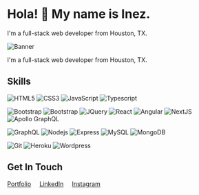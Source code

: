 # Hola! 👋 My name is Inez.
I'm a full-stack web developer from Houston, TX.

![Banner](imgs/banner.png)

I'm a full-stack web developer from Houston, TX.

## Skills

<!-- #### Languages -->

![HTML5](https://img.shields.io/badge/-HTML5-white?style=flat&logo=html5)
![CSS3](https://img.shields.io/badge/-CSS3-white?style=flat&logo=css3&logoColor=264de4)
![JavaScript](https://img.shields.io/badge/-JavaScript-white?style=flat&logo=javascript)
![Typescript](https://img.shields.io/badge/-TypeScript-white?style=flat&logo=typescript)

<!-- #### Front End Tools -->

![Bootstrap](https://img.shields.io/badge/-Bootstrap-white?style=flat&logo=bootstrap)
![Bootstrap](https://img.shields.io/badge/-Tailwind-white?style=flat&logo=tailwindcss)
![JQuery](https://img.shields.io/badge/-JQuery-white?style=flat&logo=jquery&logoColor=0769ad)
![React](https://img.shields.io/badge/-React-white?style=flat&logo=react)
![Angular](https://img.shields.io/badge/-Angular-white?style=flat&logo=angular&logoColor=dd1b16)
![NextJS](https://img.shields.io/badge/-NextJS-white?style=flat&logo=nextdotjs&logoColor=black)
![Apollo GraphQL](https://img.shields.io/badge/-Apollo%20GraphQL-white?style=flat&logo=apollographql&logoColor=black)

<!-- #### Back End Tools -->

![GraphQL](https://img.shields.io/badge/-GraphQL-white?style=flat&logo=graphql&logoColor=e535ab)
![Nodejs](https://img.shields.io/badge/-Nodejs-white?style=flat&logo=Node.js)
![Express](https://img.shields.io/badge/-Express-white?style=flat&logo=express&logoColor=black)
![MySQL](https://img.shields.io/badge/-MySQL-white?style=flat&logo=mysql)
![MongoDB](https://img.shields.io/badge/-MongoDB-white?style=flat&logo=mongodb)

<!-- #### Technologies -->

![Git](https://img.shields.io/badge/-Git-white?style=flat&logo=git)
![Heroku](https://img.shields.io/badge/-Heroku-white?style=flat&logo=heroku&logoColor=6567a5)
![Wordpress](https://img.shields.io/badge/-Wordpress-white?style=flat&logo=wordpress&logoColor=21759b)

## Get In Touch

<!-- #### [Portfolio](https://inescandon.vercel.app/)
#### [LinkedIn](https://www.linkedin.com/in/iescandon/)
#### [Instagram](https://www.instagram.com/inescandon/) -->
[Portfolio](https://inescandon.vercel.app/) &nbsp;&nbsp;&nbsp;
[LinkedIn](https://www.linkedin.com/in/iescandon/) &nbsp;&nbsp;&nbsp;
[Instagram](https://www.instagram.com/inescandon/)

<!-- <p align="center"> -->
<!-- <p>
  <a href="https://inescandon.vercel.app/" target="_blank"><img src="imgs/portfolio.svg" alt="Portfolio"></a>
  <a href="https://drive.google.com/file/d/1q5DfZGa9opI0e52uByB0jCVLsrzPr23F/view?usp=sharing" target="_blank"><img src="imgs/resume.svg" alt="Resume"></a>
  <a href="https://github.com/iescandon" target="_blank"><img src="imgs/github.svg" alt="GitHub"></a>
  <a href="https://www.linkedin.com/in/iescandon/" target="_blank"><img src="imgs/linkedin.svg" alt="LinkedIn"></a>
  <a href="https://www.instagram.com/inescandon/" target="_blank"><img src="imgs/instagram.svg" alt="Instagram"></a>
</p>
 -->
